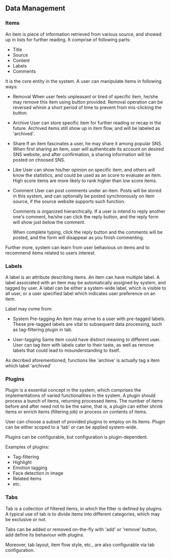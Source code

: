 
## Data Management

### Items
An item is piece of information retrieved from various source,
and showed up in lists for further reading. It comprise of following
parts:

- Title
- Source
- Content
- Labels
- Comments

It is the core entity in the system. A user can manipulate items in
following ways:

- Removal
	When user feels unpleasant or tired of specific item, he/she
	may remove this item using button provided. Removal operation
	can be reversed whinin a short period of time to prevent from
	mis-clicking the button.
- Archive
	User can store specific item for further reading or recap in the
	future. Archived items still show up in item flow, and will
	be labeled as 'archived'.
- Share
	If an item fascinates a user, he may share it among popular SNS.
	When first sharing an item, user will authenticate its account
	on desired SNS website, and after confirmation, a sharing information
	will be posted on choosed SNS.
- Like
	User can show his/her opinion on specific item, and others will know
	the statistics, and could be used as an score to evaluate an item.
	High score items are more likely to rank higher than low score items.
- Comment
	User can post comments under an item. Posts will be stored in this
	system, and can optionally be posted synchronously on item source,
	if the source website supports such function.

	Comments is organized hierarchically. If a user is intend
	to reply another one's comment, he/she can click the reply button,
	and the reply form will show just below the comment.

	When complete typing, click the reply button and the comments will
	be posted, and the form will disappear as you finish commenting.


Further more, system can learn from user behavious on items and to
recommend items related to users interest.

### Labels

A label is an attribute describing items. An item can have multiple label.
A label associated with an item may be automatically assigned by system,
and tagged by user. A label can be either a system-wide label, which is
visible to all user, or a user specified label which indicates user
preference on an item.

Label may come from:

- System Pre-tagging
	An item may arrive to a user with pre-tagged labels. These pre-tagged
	labels are vital to subsequent data processing, such as tag-filtering
	plugin in tab.

- User-tagging
	Same item could have distinct meaning to different user. User can
	tag item with labels cater to their taste, as well as remove labels
	that could lead to misunderstanding to itself.

As decribed aforementioned, functions like 'archive' is actually
tag a item which label 'archived'

### Plugins

Plugin is a essential concept in the system, which comprises the
implementations of varied functionalities in the system.
A plugin should process a bunch of items, returning processed items.
The number of items before and after need not to be the same, that is,
a plugin can either shrink items or enrich items (filtering job) or
process on contents of items.

User can choose a subset of provided plugins to employ on its items.
Plugin can be either scoped to a 'tab' or can be applied system-wide.

Plugins can be configurable, but configuration is plugin-dependent.

Examples of plugins:

- Tag-filtering
- Highlight
- Emotion tagging
- Face detection in image
- Related items
- etc.

### Tabs

Tab is a collection of filtered items, in which the filter is defined
by plugins. A typical use of tab is to divide items into different
categories, which may be exclusive or not.

Tabs can be added or removed on-the-fly with 'add' or 'remove' button,
add define its behaviour with plugins.

Moreover, tab layout, item flow style, etc., are also configurable via tab
configuration.


